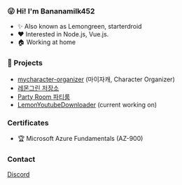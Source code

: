 ### 😜 Hi! I'm Bananamilk452
+ ✨ Also known as Lemongreen, starterdroid
+ ❤ Interested in Node.js, Vue.js.
+ :house: Working at home
    
### 🎉 Projects
+ [mycharacter-organizer](https://github.com/Bananamilk452/mycharacter-organizer) (마이자캐, Character Organizer)
+ [레몬그린 저장소](https://storage.junsu.io)
+ [Party Room 파티룸](https://partyroom.junsu.io)
+ [LemonYoutubeDownloader](https://github.com/Bananamilk452/LemonYoutubeDownloader) (current working on)
     
### Certificates
+ 🏆 Microsoft Azure Fundamentals (AZ-900)
    
### Contact  
[Discord](https://discord.com/users/272616743275331584)
